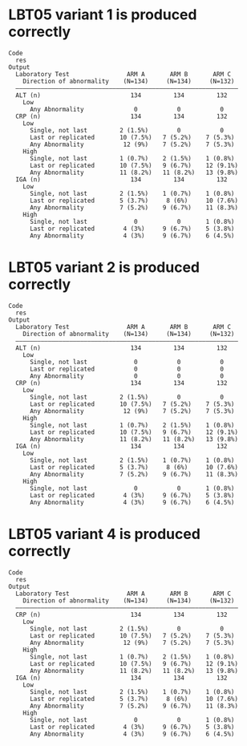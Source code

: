 # LBT05 variant 1 is produced correctly

    Code
      res
    Output
      Laboratory Test                ARM A       ARM B       ARM C  
        Direction of abnormality    (N=134)     (N=134)     (N=132) 
      ——————————————————————————————————————————————————————————————
      ALT (n)                         134         134         132   
        Low                                                         
          Any Abnormality              0           0           0    
      CRP (n)                         134         134         132   
        Low                                                         
          Single, not last         2 (1.5%)        0           0    
          Last or replicated       10 (7.5%)   7 (5.2%)    7 (5.3%) 
          Any Abnormality           12 (9%)    7 (5.2%)    7 (5.3%) 
        High                                                        
          Single, not last         1 (0.7%)    2 (1.5%)    1 (0.8%) 
          Last or replicated       10 (7.5%)   9 (6.7%)    12 (9.1%)
          Any Abnormality          11 (8.2%)   11 (8.2%)   13 (9.8%)
      IGA (n)                         134         134         132   
        Low                                                         
          Single, not last         2 (1.5%)    1 (0.7%)    1 (0.8%) 
          Last or replicated       5 (3.7%)     8 (6%)     10 (7.6%)
          Any Abnormality          7 (5.2%)    9 (6.7%)    11 (8.3%)
        High                                                        
          Single, not last             0           0       1 (0.8%) 
          Last or replicated        4 (3%)     9 (6.7%)    5 (3.8%) 
          Any Abnormality           4 (3%)     9 (6.7%)    6 (4.5%) 

# LBT05 variant 2 is produced correctly

    Code
      res
    Output
      Laboratory Test                ARM A       ARM B       ARM C  
        Direction of abnormality    (N=134)     (N=134)     (N=132) 
      ——————————————————————————————————————————————————————————————
      ALT (n)                         134         134         132   
        Low                                                         
          Single, not last             0           0           0    
          Last or replicated           0           0           0    
          Any Abnormality              0           0           0    
      CRP (n)                         134         134         132   
        Low                                                         
          Single, not last         2 (1.5%)        0           0    
          Last or replicated       10 (7.5%)   7 (5.2%)    7 (5.3%) 
          Any Abnormality           12 (9%)    7 (5.2%)    7 (5.3%) 
        High                                                        
          Single, not last         1 (0.7%)    2 (1.5%)    1 (0.8%) 
          Last or replicated       10 (7.5%)   9 (6.7%)    12 (9.1%)
          Any Abnormality          11 (8.2%)   11 (8.2%)   13 (9.8%)
      IGA (n)                         134         134         132   
        Low                                                         
          Single, not last         2 (1.5%)    1 (0.7%)    1 (0.8%) 
          Last or replicated       5 (3.7%)     8 (6%)     10 (7.6%)
          Any Abnormality          7 (5.2%)    9 (6.7%)    11 (8.3%)
        High                                                        
          Single, not last             0           0       1 (0.8%) 
          Last or replicated        4 (3%)     9 (6.7%)    5 (3.8%) 
          Any Abnormality           4 (3%)     9 (6.7%)    6 (4.5%) 

# LBT05 variant 4 is produced correctly

    Code
      res
    Output
      Laboratory Test                ARM A       ARM B       ARM C  
        Direction of abnormality    (N=134)     (N=134)     (N=132) 
      ——————————————————————————————————————————————————————————————
      CRP (n)                         134         134         132   
        Low                                                         
          Single, not last         2 (1.5%)        0           0    
          Last or replicated       10 (7.5%)   7 (5.2%)    7 (5.3%) 
          Any Abnormality           12 (9%)    7 (5.2%)    7 (5.3%) 
        High                                                        
          Single, not last         1 (0.7%)    2 (1.5%)    1 (0.8%) 
          Last or replicated       10 (7.5%)   9 (6.7%)    12 (9.1%)
          Any Abnormality          11 (8.2%)   11 (8.2%)   13 (9.8%)
      IGA (n)                         134         134         132   
        Low                                                         
          Single, not last         2 (1.5%)    1 (0.7%)    1 (0.8%) 
          Last or replicated       5 (3.7%)     8 (6%)     10 (7.6%)
          Any Abnormality          7 (5.2%)    9 (6.7%)    11 (8.3%)
        High                                                        
          Single, not last             0           0       1 (0.8%) 
          Last or replicated        4 (3%)     9 (6.7%)    5 (3.8%) 
          Any Abnormality           4 (3%)     9 (6.7%)    6 (4.5%) 

